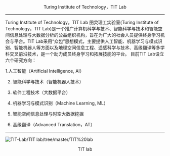 <p align="center">Turing Institute of Technology，TIT Lab<p align="center">
 
------------------------------------------------------------------

Turing Institute of Technology，TIT Lab
图灵理工实验室(Turing Institute of Technology，TIT Lab)是一个推广计算机科学与技术、智能科学与技术和智能空间信息处理与大数据分析的公益组织机构，旨在为广大的社会人员提供终身学习机会与平台。TIT Lab采用“众包”思想模式，主要提供人工智能、机器学习与模式识别、智能机器人等方面以及地理空间信息工程、遥感科学与技术、高级翻译等多学科交叉前沿技术，是一个助力成员终身学习和拓展技能的平台。
目前TIT Lab设立六个研究方向：

1.人工智能（Artificial Intelligence, AI）

2. 智能科学与技术（智能机器人技术）

3. 软件工程技术（大数据平台）

4. 机器学习与模式识别（Machine Learning, ML）

5. 智能空间信息处理与时空大数据挖掘

6. 高级翻译（Advanced Translation，AT）


----------------------------------------------------------------------






 ![TIT-Lab/TIT lab/tree/master/TIT%20lab](TIT.png)

 <p align="center">TIT lab<p align="center">
